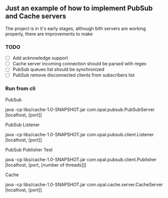 ## Just an example of how to implement PubSub and Cache servers
The project is in it's early stages, although bith servers are working properly, there are improvements to make

### TODO
- [ ] Add acknowledge support
- [ ] Cache server incoming connection should be parsed with regex
- [ ] PubSub queues list should be synchronized
- [ ] PubSub remove disconnected clients from subscribers list

### Run from cli

PubSub

java -cp libs/cache-1.0-SNAPSHOT.jar com.opal.pubsub.PubSubServer [localhost, [port]]

PubSub Listener

java -cp libs/cache-1.0-SNAPSHOT.jar com.opal.pubsub.client.Listener [localhost, [port]]

PubSub Publisher Test

java -cp libs/cache-1.0-SNAPSHOT.jar com.opal.pubsub.client.Publisher [localhost, [port, [number of threads]]]

Cache

java -cp libs/cache-1.0-SNAPSHOT.jar com.opal.cache.server.CacheServer [localhost, [port]]
